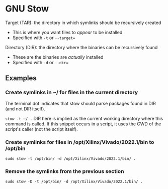 # GNU Stow

Target (TAR): the directory in which symlinks should be recursively created

-   This is where you want files to _appear_ to be installed
-   Specified with `-t` or `--target=`

Directory (DIR): the directory where the binaries can be recursively found

-   These are the binaries are _actually_ installed
-   Specified with `-d` or `--dir=`

## Examples

### Create symlinks in ~/ for files in the current directory

The terminal dot indicates that stow should parse packages found in DIR (and not DIR itself).

`stow -t ~/ .`
DIR here is implied as the current working directory where this command is called.
If this snippet occurs in a script, it uses the CWD of the script's caller (not the script itself).

### Create symlinks for files in /opt/Xilinx/Vivado/2022.1/bin to /opt/bin

`sudo stow -t /opt/bin/ -d /opt/Xilinx/Vivado/2022.1/bin/ .`

### Remove the symlinks from the previous section

`sudo stow -D -t /opt/bin/ -d /opt/Xilinx/Vivado/2022.1/bin/ .`
